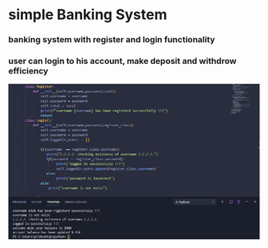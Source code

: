 # simple Banking System 
### banking system with register and login functionality
### user can login to his account, make deposit and withdrow efficiency
<img src="https://github.com/mh3yad/python/blob/master/simple_oop_banking_sys/banking.png?raw=true">
